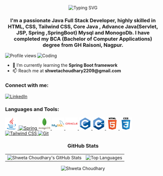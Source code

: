 <div align="center">
  <img src="https://readme-typing-svg.herokuapp.com?color=%236FDA44&size=32&center=true&vCenter=true&width=630&height=50&lines=Hi+👋,+I'm+Shweta+Choudhary;Java+Full+Stack+Developer+From+India" alt="Typing SVG">
</div>

<h3 align="center">
I'm a passionate Java Full Stack Developer, highly skilled in HTML, CSS, Tailwind CSS, Core Java , Advance Java(Servlet, JSP, Spring ,SpringBoot) Mysql and MonogoDb. I have completed my BCA (Bachelor of Computer Applications) degree from GH Raisoni, Nagpur.
</h3>

<img align="right" alt="Coding" width="400" src="https://user-images.githubusercontent.com/74038190/221352975-94759904-aa4c-4032-a8ab-b546efb9c478.gif">

<p align="left">
  <img src="https://komarev.com/ghpvc/?username=shweta1015&label=Profile%20views&color=0e75b6&style=flat" alt="Profile views">
</p>

<ul>
  <li>🌱 I’m currently learning the <strong>Spring Boot framework</strong></li>
  <li>📫 Reach me at <strong>shwetachoudhary2209@gmail.com</strong></li>
</ul>

<h3 align="left">Connect with me:</h3>
<p align="left">
  <a href="https://www.linkedin.com/in/shweta-choudhary-0057a6274/" target="_blank">
    <img align="center" src="https://raw.githubusercontent.com/rahuldkjain/github-profile-readme-generator/master/src/images/icons/Social/linked-in-alt.svg" alt="LinkedIn" height="30" width="40">
  </a>
</p>

<h3 align="left">Languages and Tools:</h3>
<p align="left">
   <a href="https://www.java.com" target="_blank" rel="noreferrer">
    <img src="https://raw.githubusercontent.com/devicons/devicon/master/icons/java/java-original.svg" alt="Java" width="40" height="40" padding="20" >
  </a>
    <a href="https://spring.io/" target="_blank" rel="noreferrer">
    <img src="https://www.vectorlogo.zone/logos/springio/springio-icon.svg" alt="Spring" width="40" height="40">
  </a>
  <a href="https://www.mongodb.com/" target="_blank" rel="noreferrer">
    <img src="https://raw.githubusercontent.com/devicons/devicon/master/icons/mongodb/mongodb-original-wordmark.svg" alt="MongoDB" width="40" height="40">
  </a>
  <a href="https://www.mysql.com/" target="_blank" rel="noreferrer">
    <img src="https://raw.githubusercontent.com/devicons/devicon/master/icons/mysql/mysql-original-wordmark.svg" alt="MySQL" width="40" height="40">
  </a>
   <a href="https://www.oracle.com/" target="_blank" rel="noreferrer">
    <img src="https://raw.githubusercontent.com/devicons/devicon/master/icons/oracle/oracle-original.svg" alt="Oracle" width="40" height="40">
  </a>
  <a href="https://www.cprogramming.com/" target="_blank" rel="noreferrer">
    <img src="https://raw.githubusercontent.com/devicons/devicon/master/icons/c/c-original.svg" alt="C" width="40" height="40">
  </a>
  <a href="https://www.w3schools.com/cpp/" target="_blank" rel="noreferrer">
    <img src="https://raw.githubusercontent.com/devicons/devicon/master/icons/cplusplus/cplusplus-original.svg" alt="C++" width="40" height="40">
  </a>
  <a href="https://www.w3.org/html/" target="_blank" rel="noreferrer">
    <img src="https://raw.githubusercontent.com/devicons/devicon/master/icons/html5/html5-original-wordmark.svg" alt="HTML5" width="40" height="40">
  </a>
    <a href="https://www.w3schools.com/css/" target="_blank" rel="noreferrer">
    <img src="https://raw.githubusercontent.com/devicons/devicon/master/icons/css3/css3-original-wordmark.svg" alt="CSS3" width="40" height="40">
  </a>
    <a href="https://tailwindcss.com/" target="_blank" rel="noreferrer">
    <img src="https://www.vectorlogo.zone/logos/tailwindcss/tailwindcss-icon.svg" alt="Tailwind CSS" width="40" height="40">
  </a>
  <a href="https://git-scm.com/" target="_blank" rel="noreferrer">
    <img src="https://www.vectorlogo.zone/logos/git-scm/git-scm-icon.svg" alt="Git" width="40" height="40">
  </a>  
</p>

<h3 align="center">GitHub Stats</h3>
<table align="center">
  <tr>
    <td>
      <img src="https://github-readme-stats.vercel.app/api?username=shweta1015&include_all_commits=true&count_private=true&show_icons=true&line_height=20&title_color=7A7ADB&icon_color=2234AE&text_color=D3D3D3&bg_color=0,000000,130F40" alt="Shweta Choudhary's GitHub Stats">
    </td>
    <td>
      <img src="https://github-readme-stats.vercel.app/api/top-langs?username=shweta1015&show_icons=true&locale=en&layout=compact&title_color=7A7ADB&icon_color=2234AE&text_color=D3D3D3&bg_color=0,000000,130F40" alt="Top Languages">
    </td>
  </tr>
</table>

<div align="center">
  <p>
    <img src="https://github-readme-streak-stats.herokuapp.com/?user=Shweta1015&theme=dark" alt="Shweta Choudhary">
  </p>
</div>
